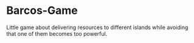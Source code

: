 # Barcos-Game
 Little game about delivering resources to different islands while avoiding that one of them becomes too powerful.
